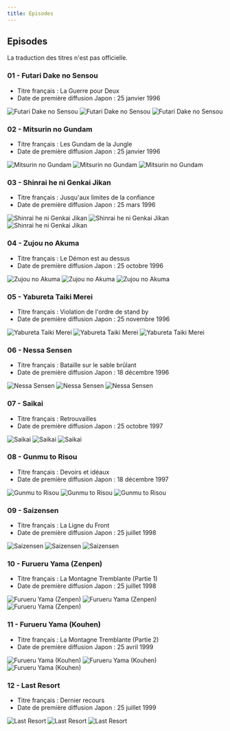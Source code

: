 ```yaml
---
title: Episodes
---
```


Episodes
--------


La traduction des titres n'est pas officielle.


### 01 - Futari Dake no Sensou


* Titre français : La Guerre pour Deux
* Date de première diffusion Japon : 25 janvier 1996



![Futari Dake no Sensou](/images/mini/images-stories-saga-08thmsteam-episodes-_tb_x100_01-1.jpg)
![Futari Dake no Sensou](/images/mini/images-stories-saga-08thmsteam-episodes-_tb_x100_01-2.jpg)
![Futari Dake no Sensou](/images/mini/images-stories-saga-08thmsteam-episodes-_tb_x100_01-3.jpg)



### 02 - Mitsurin no Gundam


* Titre français : Les Gundam de la Jungle
* Date de première diffusion Japon : 25 janvier 1996



![Mitsurin no Gundam](/images/mini/images-stories-saga-08thmsteam-episodes-_tb_x100_02-1.jpg)
![Mitsurin no Gundam](/images/mini/images-stories-saga-08thmsteam-episodes-_tb_x100_02-2.jpg)
![Mitsurin no Gundam](/images/mini/images-stories-saga-08thmsteam-episodes-_tb_x100_02-3.jpg)



### 03 - Shinrai he ni Genkai Jikan


* Titre français : Jusqu'aux limites de la confiance
* Date de première diffusion Japon : 25 mars 1996



![Shinrai he ni Genkai Jikan](/images/mini/images-stories-saga-08thmsteam-episodes-_tb_x100_03-1.jpg)
![Shinrai he ni Genkai Jikan](/images/mini/images-stories-saga-08thmsteam-episodes-_tb_x100_03-2.jpg)
![Shinrai he ni Genkai Jikan](/images/mini/images-stories-saga-08thmsteam-episodes-_tb_x100_03-3.jpg)



### 04 - Zujou no Akuma


* Titre français : Le Démon est au dessus
* Date de première diffusion Japon : 25 octobre 1996



![Zujou no Akuma](/images/mini/images-stories-saga-08thmsteam-episodes-_tb_x100_04-1.jpg)
![Zujou no Akuma](/images/mini/images-stories-saga-08thmsteam-episodes-_tb_x100_04-2.jpg)
![Zujou no Akuma](/images/mini/images-stories-saga-08thmsteam-episodes-_tb_x100_04-3.jpg)



### 05 - Yabureta Taiki Merei


* Titre français : Violation de l'ordre de stand by
* Date de première diffusion Japon : 25 novembre 1996



![Yabureta Taiki Merei](/images/mini/images-stories-saga-08thmsteam-episodes-_tb_x100_05-1.jpg)
![Yabureta Taiki Merei](/images/mini/images-stories-saga-08thmsteam-episodes-_tb_x100_05-2.jpg)
![Yabureta Taiki Merei](/images/mini/images-stories-saga-08thmsteam-episodes-_tb_x100_05-3.jpg)



### 06 - Nessa Sensen


* Titre français : Bataille sur le sable brûlant
* Date de première diffusion Japon : 18 décembre 1996



![Nessa Sensen](/images/mini/images-stories-saga-08thmsteam-episodes-_tb_x100_06-1.jpg)
![Nessa Sensen](/images/mini/images-stories-saga-08thmsteam-episodes-_tb_x100_06-2.jpg)
![Nessa Sensen](/images/mini/images-stories-saga-08thmsteam-episodes-_tb_x100_06-3.jpg)



### 07 - Saikai


* Titre français : Retrouvailles
* Date de première diffusion Japon : 25 octobre 1997



![Saikai](/images/mini/images-stories-saga-08thmsteam-episodes-_tb_x100_07-1.jpg)
![Saikai](/images/mini/images-stories-saga-08thmsteam-episodes-_tb_x100_07-2.jpg)
![Saikai](/images/mini/images-stories-saga-08thmsteam-episodes-_tb_x100_07-3.jpg)



### 08 - Gunmu to Risou


* Titre français : Devoirs et idéaux
* Date de première diffusion Japon : 18 décembre 1997



![Gunmu to Risou](/images/mini/images-stories-saga-08thmsteam-episodes-_tb_x100_08-1.jpg)
![Gunmu to Risou](/images/mini/images-stories-saga-08thmsteam-episodes-_tb_x100_08-2.jpg)
![Gunmu to Risou](/images/mini/images-stories-saga-08thmsteam-episodes-_tb_x100_08-3.jpg)



### 09 - Saizensen


* Titre français : La Ligne du Front
* Date de première diffusion Japon : 25 juillet 1998



![Saizensen](/images/mini/images-stories-saga-08thmsteam-episodes-_tb_x100_09-1.jpg)
![Saizensen](/images/mini/images-stories-saga-08thmsteam-episodes-_tb_x100_09-2.jpg)
![Saizensen](/images/mini/images-stories-saga-08thmsteam-episodes-_tb_x100_09-3.jpg)



### 10 - Furueru Yama (Zenpen)


* Titre français : La Montagne Tremblante (Partie 1)
* Date de première diffusion Japon : 25 juillet 1998



![Furueru Yama (Zenpen)](/images/mini/images-stories-saga-08thmsteam-episodes-_tb_x100_10-1.jpg)
![Furueru Yama (Zenpen)](/images/mini/images-stories-saga-08thmsteam-episodes-_tb_x100_10-2.jpg)
![Furueru Yama (Zenpen)](/images/mini/images-stories-saga-08thmsteam-episodes-_tb_x100_10-3.jpg)



### 11 - Furueru Yama (Kouhen)


* Titre français : La Montagne Tremblante (Partie 2)
* Date de première diffusion Japon : 25 avril 1999



![Furueru Yama (Kouhen)](/images/mini/images-stories-saga-08thmsteam-episodes-_tb_x100_11-1.jpg)
![Furueru Yama (Kouhen)](/images/mini/images-stories-saga-08thmsteam-episodes-_tb_x100_11-2.jpg)
![Furueru Yama (Kouhen)](/images/mini/images-stories-saga-08thmsteam-episodes-_tb_x100_11-3.jpg)



### 12 - Last Resort


* Titre français : Dernier recours
* Date de première diffusion Japon : 25 juillet 1999



![Last Resort](/images/mini/images-stories-saga-08thmsteam-episodes-_tb_x100_12-1.jpg)
![Last Resort](/images/mini/images-stories-saga-08thmsteam-episodes-_tb_x100_12-2.jpg)
![Last Resort](/images/mini/images-stories-saga-08thmsteam-episodes-_tb_x100_12-3.jpg)



